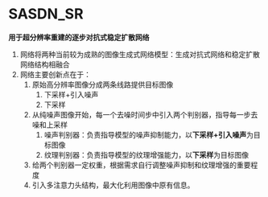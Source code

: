 # SASDN_SR
 **用于超分辨率重建的逐步对抗式稳定扩散网络**
1.  网络将两种当前较为成熟的图像生成式网络模型：生成对抗式网络和稳定扩散网络结构相融合
2.  网络主要创新点在于：
    1.  原始高分辨率图像分成两条线路提供目标图像
        1.  下采样+引入噪声
        2.  下采样
    2. 从纯噪声图像开始，每一个去噪时间步中引入两个判别器，指导每一步去噪和上采样
       1. 噪声判别器：负责指导模型的噪声抑制能力，以**下采样+引入噪声**为目标图像
       2. 纹理判别器：负责指导模型的纹理增强能力，以**下采样**为目标图像
    3. 给两个判别器一定权重，根据需求自行调整噪声抑制和纹理增强的重要程度
    4. 引入多注意力头结构，最大化利用图像中原有信息。
